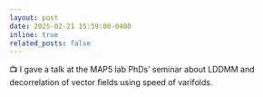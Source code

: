 ```yaml
---
layout: post
date: 2025-02-21 15:59:00-0400
inline: true
related_posts: false
---
```


:tv:  I gave a talk at the MAP5 lab PhDs’ seminar about LDDMM and decorrelation of vector fields using speed of varifolds.
